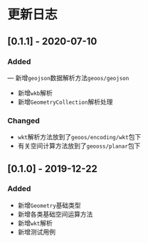 # 更新日志

## [0.1.1] - 2020-07-10
### Added
— 新增`geojson`数据解析方法`geoos/geojson`
- 新增`wkb`解析
- 新增`GeometryCollection`解析处理
### Changed
- `wkt`解析方法放到了`geoos/encoding/wkt`包下
- 有关空间计算方法放到了`geooss/planar`包下

## [0.1.0] - 2019-12-22
### Added
- 新增`Geometry`基础类型
- 新增各类基础空间运算方法
- 新增`wkt`解析
- 新增测试用例
